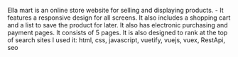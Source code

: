 Ella mart is an online store website for selling and displaying products. - It features a responsive design for all screens. It also includes a shopping cart and a list to save the product for later. It also has electronic purchasing and payment pages. It consists of 5 pages. It is also designed to rank at the top of search sites
I used it:
html, css, javascript, vuetify, vuejs, vuex, RestApi, seo
